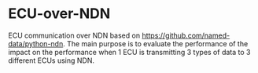 # ECU-over-NDN

ECU communication over NDN based on https://github.com/named-data/python-ndn. The main purpose is to evaluate the performance of the impact on the performance when 1 ECU is transmitting 3 types of data to 3 different ECUs using NDN. 

